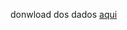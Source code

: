 donwload dos dados [aqui](https://basedosdados.org/dataset/br-me-rais?bdm_table=microdados_vinculos)
